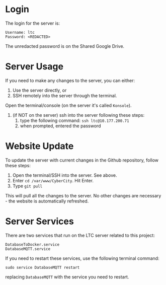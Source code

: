 # Login

The login for the server is:
```
Username: ltc
Password: <REDACTED>
```
The unredacted password is on the Shared Google Drive.

# Server Usage

If you need to make any changes to the server, you can either:
1) Use the server directly, or
2) SSH remotely into the server through the terminal.


Open the terminal/console (on the server it's called `Konsole`).
1. (if NOT on the server) ssh into the server following these steps:
	1. type the following command: `ssh ltc@10.177.200.71`
	2. when prompted, entered the password

# Website Update

To update the server with current changes in the Github repository, follow these steps:

1. Open the terminal/SSH into the server. See above.
2. Enter `cd /var/www/CyberCity`. Hit Enter.
3. Type `git pull`

This will pull all the changes to the server. No other changes are necessary - the website is automatically refreshed.

# Server Services

There are two services that run on the LTC server related to this project:
```
DatabaseToDocker.service
DatabaseMQTT.service
```

If you need to restart these services, use the following terminal command:

```
sudo service DatabaseMQTT restart
```
replacing `DatabaseMQTT` with the service you need to restart.